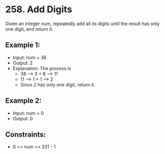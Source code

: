 # 258. Add Digits

Given an integer num, repeatedly add all its digits until the result has only one digit, and return it.

## Example 1:

- Input: num = 38
- Output: 2
- Explanation: The process is
    - 38 --> 3 + 8 --> 11
    - 11 --> 1 + 1 --> 2 
    - Since 2 has only one digit, return it.

## Example 2:

- Input: num = 0
- Output: 0

## Constraints:

- 0 <= num <= 231 - 1